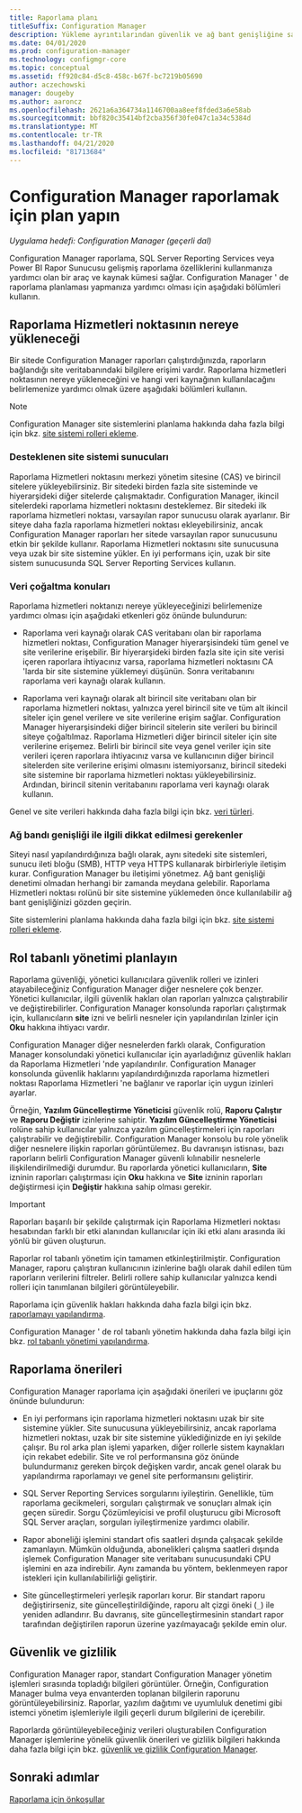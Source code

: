 ```yaml
---
title: Raporlama planı
titleSuffix: Configuration Manager
description: Yükleme ayrıntılarından güvenlik ve ağ bant genişliğine sahip olmak üzere Configuration Manager raporlamak için plan yapmanız önemlidir.
ms.date: 04/01/2020
ms.prod: configuration-manager
ms.technology: configmgr-core
ms.topic: conceptual
ms.assetid: ff920c84-d5c8-458c-b67f-bc7219b05690
author: aczechowski
manager: dougeby
ms.author: aaroncz
ms.openlocfilehash: 2621a6a364734a1146700aa8eef8fded3a6e58ab
ms.sourcegitcommit: bbf820c35414bf2cba356f30fe047c1a34c5384d
ms.translationtype: MT
ms.contentlocale: tr-TR
ms.lasthandoff: 04/21/2020
ms.locfileid: "81713684"
---
```

# <a name="plan-for-reporting-in-configuration-manager"></a>Configuration Manager raporlamak için plan yapın

*Uygulama hedefi: Configuration Manager (geçerli dal)*

Configuration Manager raporlama, SQL Server Reporting Services veya Power BI Rapor Sunucusu gelişmiş raporlama özelliklerini kullanmanıza yardımcı olan bir araç ve kaynak kümesi sağlar. Configuration Manager ' de raporlama planlaması yapmanıza yardımcı olması için aşağıdaki bölümleri kullanın.

## <a name="where-to-install-the-reporting-services-point"></a>Raporlama Hizmetleri noktasının nereye yükleneceği

Bir sitede Configuration Manager raporları çalıştırdığınızda, raporların bağlandığı site veritabanındaki bilgilere erişimi vardır. Raporlama hizmetleri noktasının nereye yükleneceğini ve hangi veri kaynağının kullanılacağını belirlemenize yardımcı olmak üzere aşağıdaki bölümleri kullanın.

> [!NOTE]
> Configuration Manager site sistemlerini planlama hakkında daha fazla bilgi için bkz. [site sistemi rolleri ekleme](../deploy/configure/add-site-system-roles.md).

### <a name="supported-site-system-servers"></a> Desteklenen site sistemi sunucuları

Raporlama Hizmetleri noktasını merkezi yönetim sitesine (CAS) ve birincil sitelere yükleyebilirsiniz. Bir sitedeki birden fazla site sisteminde ve hiyerarşideki diğer sitelerde çalışmaktadır. Configuration Manager, ikincil sitelerdeki raporlama hizmetleri noktasını desteklemez. Bir sitedeki ilk raporlama hizmetleri noktası, varsayılan rapor sunucusu olarak ayarlanır. Bir siteye daha fazla raporlama hizmetleri noktası ekleyebilirsiniz, ancak Configuration Manager raporları her sitede varsayılan rapor sunucusunu etkin bir şekilde kullanır. Raporlama Hizmetleri noktasını site sunucusuna veya uzak bir site sistemine yükler. En iyi performans için, uzak bir site sistem sunucusunda SQL Server Reporting Services kullanın.

### <a name="data-replication-considerations"></a> Veri çoğaltma konuları

Raporlama hizmetleri noktanızı nereye yükleyeceğinizi belirlemenize yardımcı olması için aşağıdaki etkenleri göz önünde bulundurun:

- Raporlama veri kaynağı olarak CAS veritabanı olan bir raporlama hizmetleri noktası, Configuration Manager hiyerarşisindeki tüm genel ve site verilerine erişebilir. Bir hiyerarşideki birden fazla site için site verisi içeren raporlara ihtiyacınız varsa, raporlama hizmetleri noktasını CA 'larda bir site sistemine yüklemeyi düşünün. Sonra veritabanını raporlama veri kaynağı olarak kullanın.

- Raporlama veri kaynağı olarak alt birincil site veritabanı olan bir raporlama hizmetleri noktası, yalnızca yerel birincil site ve tüm alt ikincil siteler için genel verilere ve site verilerine erişim sağlar. Configuration Manager hiyerarşisindeki diğer birincil sitelerin site verileri bu birincil siteye çoğaltılmaz. Raporlama Hizmetleri diğer birincil siteler için site verilerine erişemez. Belirli bir birincil site veya genel veriler için site verileri içeren raporlara ihtiyacınız varsa ve kullanıcının diğer birincil sitelerden site verilerine erişimi olmasını istemiyorsanız, birincil sitedeki site sistemine bir raporlama hizmetleri noktası yükleyebilirsiniz. Ardından, birincil sitenin veritabanını raporlama veri kaynağı olarak kullanın.

Genel ve site verileri hakkında daha fazla bilgi için bkz. [veri türleri](../../plan-design/hierarchy/database-replication.md#types-of-data).

### <a name="network-bandwidth-considerations"></a>Ağ bandı genişliği ile ilgili dikkat edilmesi gerekenler

Siteyi nasıl yapılandırdığınıza bağlı olarak, aynı sitedeki site sistemleri, sunucu ileti bloğu (SMB), HTTP veya HTTPS kullanarak birbirleriyle iletişim kurar. Configuration Manager bu iletişimi yönetmez. Ağ bant genişliği denetimi olmadan herhangi bir zamanda meydana gelebilir. Raporlama Hizmetleri noktası rolünü bir site sistemine yüklemeden önce kullanılabilir ağ bant genişliğinizi gözden geçirin.

Site sistemlerini planlama hakkında daha fazla bilgi için bkz. [site sistemi rolleri ekleme](../deploy/configure/add-site-system-roles.md).

## <a name="plan-for-role-based-administration"></a>Rol tabanlı yönetimi planlayın

Raporlama güvenliği, yönetici kullanıcılara güvenlik rolleri ve izinleri atayabileceğiniz Configuration Manager diğer nesnelere çok benzer. Yönetici kullanıcılar, ilgili güvenlik hakları olan raporları yalnızca çalıştırabilir ve değiştirebilirler. Configuration Manager konsolunda raporları çalıştırmak için, kullanıcıların **site** izni ve belirli nesneler için yapılandırılan Izinler için **Oku** hakkına ihtiyacı vardır.

Configuration Manager diğer nesnelerden farklı olarak, Configuration Manager konsolundaki yönetici kullanıcılar için ayarladığınız güvenlik hakları da Raporlama Hizmetleri 'nde yapılandırılır. Configuration Manager konsolunda güvenlik haklarını yapılandırdığınızda raporlama hizmetleri noktası Raporlama Hizmetleri 'ne bağlanır ve raporlar için uygun izinleri ayarlar.

Örneğin, **Yazılım Güncelleştirme Yöneticisi** güvenlik rolü, **Raporu Çalıştır** ve **Raporu Değiştir** izinlerine sahiptir. **Yazılım Güncelleştirme Yöneticisi** rolüne sahip kullanıcılar yalnızca yazılım güncelleştirmeleri için raporları çalıştırabilir ve değiştirebilir. Configuration Manager konsolu bu role yönelik diğer nesnelere ilişkin raporları görüntülemez. Bu davranışın istisnası, bazı raporların belirli Configuration Manager güvenli kılınabilir nesnelerle ilişkilendirilmediği durumdur. Bu raporlarda yönetici kullanıcıların, **Site** izninin raporları çalıştırması için **Oku** hakkına ve **Site** izninin raporları değiştirmesi için **Değiştir** hakkına sahip olması gerekir.  

> [!IMPORTANT]
> Raporları başarılı bir şekilde çalıştırmak için Raporlama Hizmetleri noktası hesabından farklı bir etki alanından kullanıcılar için iki etki alanı arasında iki yönlü bir güven oluşturun.

Raporlar rol tabanlı yönetim için tamamen etkinleştirilmiştir. Configuration Manager, raporu çalıştıran kullanıcının izinlerine bağlı olarak dahil edilen tüm raporların verilerini filtreler. Belirli rollere sahip kullanıcılar yalnızca kendi rolleri için tanımlanan bilgileri görüntüleyebilir.

Raporlama için güvenlik hakları hakkında daha fazla bilgi için bkz. [raporlamayı yapılandırma](configuring-reporting.md).

Configuration Manager ' de rol tabanlı yönetim hakkında daha fazla bilgi için bkz. [rol tabanlı yönetimi yapılandırma](../deploy/configure/configure-role-based-administration.md).

## <a name="reporting-recommendations"></a>Raporlama önerileri

Configuration Manager raporlama için aşağıdaki önerileri ve ipuçlarını göz önünde bulundurun:

- En iyi performans için raporlama hizmetleri noktasını uzak bir site sistemine yükler. Site sunucusuna yükleyebilirsiniz, ancak raporlama hizmetleri noktası, uzak bir site sistemine yüklediğinizde en iyi şekilde çalışır. Bu rol arka plan işlemi yaparken, diğer rollerle sistem kaynakları için rekabet edebilir. Site ve rol performansına göz önünde bulundurmanız gereken birçok değişken vardır, ancak genel olarak bu yapılandırma raporlamayı ve genel site performansını geliştirir.

- SQL Server Reporting Services sorgularını iyileştirin. Genellikle, tüm raporlama gecikmeleri, sorguları çalıştırmak ve sonuçları almak için geçen süredir. Sorgu Çözümleyicisi ve profil oluşturucu gibi Microsoft SQL Server araçları, sorguları iyileştirmenize yardımcı olabilir.

- Rapor aboneliği işlemini standart ofis saatleri dışında çalışacak şekilde zamanlayın. Mümkün olduğunda, abonelikleri çalışma saatleri dışında işlemek Configuration Manager site veritabanı sunucusundaki CPU işlemini en aza indirebilir. Aynı zamanda bu yöntem, beklenmeyen rapor istekleri için kullanılabilirliği geliştirir.

- Site güncelleştirmeleri yerleşik raporları korur. Bir standart raporu değiştirirseniz, site güncelleştirildiğinde, raporu alt çizgi öneki (`_`) ile yeniden adlandırır. Bu davranış, site güncelleştirmesinin standart rapor tarafından değiştirilen raporun üzerine yazılmayacağı şekilde emin olur.

## <a name="security-and-privacy"></a>Güvenlik ve gizlilik

Configuration Manager rapor, standart Configuration Manager yönetim işlemleri sırasında topladığı bilgileri görüntüler. Örneğin, Configuration Manager bulma veya envanterden toplanan bilgilerin raporunu görüntüleyebilirsiniz. Raporlar, yazılım dağıtımı ve uyumluluk denetimi gibi istemci yönetim işlemleriyle ilgili geçerli durum bilgilerini de içerebilir.

Raporlarda görüntüleyebileceğiniz verileri oluşturabilen Configuration Manager işlemlerine yönelik güvenlik önerileri ve gizlilik bilgileri hakkında daha fazla bilgi için bkz. [güvenlik ve gizlilik Configuration Manager](../../plan-design/security/security-and-privacy.md).  

## <a name="next-steps"></a>Sonraki adımlar

[Raporlama için önkoşullar](prerequisites-for-reporting.md)
